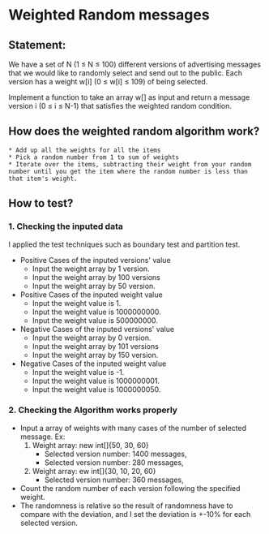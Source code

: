 # Weighted Random messages
## Statement:
We have a set of N (1 ≤ N ≤ 100) different versions of advertising messages that we would like to randomly select and send out to the public. Each version has a weight w[i] (0 ≤ w[i] ≤ 109) of being selected. 

Implement a function to take an array w[] as input and return a message version i (0 ≤ i ≤ N-1) that satisfies the weighted random condition.

## How does the weighted random algorithm work?
    * Add up all the weights for all the items
    * Pick a random number from 1 to sum of weights
    * Iterate over the items, subtracting their weight from your random number until you get the item where the random number is less than that item's weight.
## How to test?
### 1. Checking the inputed data ###
I applied the test techniques such as boundary test and partition test.
 * Positive Cases of the inputed versions' value
    * Input the weight array by 1 version.
    * Input the weight array by 100 versions
    * Input the weight array by 50 version.
 * Positive Cases of the inputed weight value
    * Input the weight value is 1.
    * Input the weight value is 1000000000.
    * Input the weight value is 500000000.
  * Negative Cases of the inputed versions' value
    * Input the weight array by 0 version.
    * Input the weight array by 101 versions
    * Input the weight array by 150 version.
 * Negative Cases of the inputed weight value
    * Input the weight value is -1.
    * Input the weight value is 1000000001.
    * Input the weight value is 1000000050.
        
### 2. Checking the Algorithm works properly ###
 * Input a array of weights with many cases of the number of selected message.
 Ex:  
   1. Weight array: new int[]{50, 30, 60}
      -  Selected version number: 1400 messages, 
      -  Selected version number: 280 messages, 
   2. Weight array: ew int[]{30, 10, 20, 60}
      -  Selected version number: 360 messages, 
 * Count the random number of each version following the specified weight.
 * The randomness is relative so the result of randomness have to compare with the deviation, and I set the deviation is +-10% for each selected version.
    
